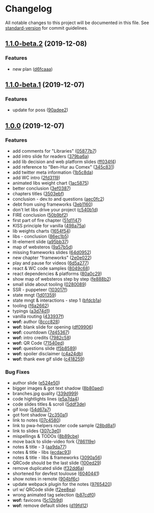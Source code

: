 # Changelog

All notable changes to this project will be documented in this file. See [standard-version](https://github.com/conventional-changelog/standard-version) for commit guidelines.

## [1.1.0-beta.2](https://github.com/noelmace/slides-modern-vanilla/compare/v1.1.0-beta.1...v1.1.0-beta.2) (2019-12-08)


### Features

* new plan ([d6fcaaa](https://github.com/noelmace/slides-modern-vanilla/commit/d6fcaaabc36ea805fe61a3c200b2234956d15ac4))

## [1.1.0-beta.1](https://github.com/noelmace/slides-modern-vanilla/compare/v1.0.0...v1.1.0-beta.1) (2019-12-07)


### Features

* update for poss ([90adee2](https://github.com/noelmace/slides-modern-vanilla/commit/90adee291ee4b4e08f931a0809997b0eafdfe8dd))

## [1.0.0](https://github.com/noelmace/slides-modern-vanilla/compare/v0.0.0...v1.0.0) (2019-12-07)

### Features

* add comments for "Libraries" ([05877b7](https://github.com/noelmace/slides-modern-vanilla/commit/05877b736fa24abd836ec601c0f98a667c5dce25))
* add intro slide for readers ([379ba6a](https://github.com/noelmace/slides-modern-vanilla/commit/379ba6aed44fdfc916c73343837fff88cd614597))
* add lib decision and web platform slides ([ff034f4](https://github.com/noelmace/slides-modern-vanilla/commit/ff034f4c301a825ac2519c7288b79e93ed107d54))
* add reference to "Ben-Hur au Comex" ([345c831](https://github.com/noelmace/slides-modern-vanilla/commit/345c8316746389a6843c3c509209ee5a35def079))
* add twitter meta information ([1b5c8da](https://github.com/noelmace/slides-modern-vanilla/commit/1b5c8dac8271e5939ad170e0f0501cf021818f99))
* add WC intro ([2fd3119](https://github.com/noelmace/slides-modern-vanilla/commit/2fd3119c4e1c0c20e00dc56e8e55b5d579e75498))
* animated libs weight chart ([1ac5875](https://github.com/noelmace/slides-modern-vanilla/commit/1ac58752e1ad9d3d91565be37b357e69796c241c))
* better conclusion ([3ef0387](https://github.com/noelmace/slides-modern-vanilla/commit/3ef0387b000ecae367a26b68d2ba5cc8646e3bcc))
* chapters titles ([3503ebf](https://github.com/noelmace/slides-modern-vanilla/commit/3503ebf890d6af17afc62525ea875b5bf34382d5))
* conclusion - dev.to and questions ([aec0fc2](https://github.com/noelmace/slides-modern-vanilla/commit/aec0fc2ef6db804fb5e23a57dd8202e66914b60c))
* debt from using frameworks ([3eb1160](https://github.com/noelmace/slides-modern-vanilla/commit/3eb11603d02c8ca266aa979f8c6c2c67eff67c9a))
* don't let libs drive your project ([c540b1d](https://github.com/noelmace/slides-modern-vanilla/commit/c540b1d93762eed61cc34253b097d7cea3232d0b))
* FIRE conclusion ([50b9bf2](https://github.com/noelmace/slides-modern-vanilla/commit/50b9bf2760421717cdf2437f4bce4b7164539851))
* first part of fire chapter ([51d1147](https://github.com/noelmace/slides-modern-vanilla/commit/51d1147ca2bf8e598d2a178d92de55f0a436b839))
* KISS principle for vanilla ([498a75a](https://github.com/noelmace/slides-modern-vanilla/commit/498a75a089703439a5569e3048cbd3b0ae51217b))
* lib weights charts ([1654f54](https://github.com/noelmace/slides-modern-vanilla/commit/1654f544fcb2ef93078fd34a6bb67c1cb318f6ae))
* libs - conclusion ([86ec1b5](https://github.com/noelmace/slides-modern-vanilla/commit/86ec1b57ea1a004b4ae1cb66543ea33b87e264b5))
* lit-element slide ([a95bb37](https://github.com/noelmace/slides-modern-vanilla/commit/a95bb37d4233262a1ad3f91b87d4071a05f94338))
* map of websteros ([9a57b5d](https://github.com/noelmace/slides-modern-vanilla/commit/9a57b5d7eba2f693a83ff3fcb68efc2fe05031c2))
* missing frameworks slides ([64d0952](https://github.com/noelmace/slides-modern-vanilla/commit/64d0952090613b6f60acffaa64fc41ae1623589a))
* new chapter "frameworks" ([2e0e022](https://github.com/noelmace/slides-modern-vanilla/commit/2e0e022adb6f313728ad09889f88d360584985c3))
* play and pause for videos ([6d5a277](https://github.com/noelmace/slides-modern-vanilla/commit/6d5a27705342666967cf2970ca7224049ed963f7))
* react & WC code samples ([8049c68](https://github.com/noelmace/slides-modern-vanilla/commit/8049c68f7b0b5f1115c2e8db433e5da8fc7a3ef5))
* react dependencies & platforms ([80a0c29](https://github.com/noelmace/slides-modern-vanilla/commit/80a0c297a8f68af4bd8907680552e2ca275a1e8c))
* show map of websteros step by step ([fe888b2](https://github.com/noelmace/slides-modern-vanilla/commit/fe888b2ce97cfe31e271902a71aa16aaeb15872f))
* small slide about tooling ([0280089](https://github.com/noelmace/slides-modern-vanilla/commit/02800897f7e747955402dd502e580c9001cb83d2))
* SSR - puppeteer ([103017f](https://github.com/noelmace/slides-modern-vanilla/commit/103017fbeeb79a4aef0f47a58226324b073cb296))
* state mngt ([1d01359](https://github.com/noelmace/slides-modern-vanilla/commit/1d01359afa55d4d1c7c6a82bfea0715170394386))
* state mngt & interactions - step 1 ([bfdcb1a](https://github.com/noelmace/slides-modern-vanilla/commit/bfdcb1aa54732e60af0cfb159a05e36d7388d9ad))
* tooling ([f6a2662](https://github.com/noelmace/slides-modern-vanilla/commit/f6a266213062d18a63f54e483012c0170c8829e5))
* typings ([a3d74d1](https://github.com/noelmace/slides-modern-vanilla/commit/a3d74d1f5b7b58f6221fee33e037efae8fe00826))
* vanilla routing ([433937f](https://github.com/noelmace/slides-modern-vanilla/commit/433937f9fd11ba2ec37318b06711934bcc9b4e4b))
* **wof:** author ([8ccc828](https://github.com/noelmace/slides-modern-vanilla/commit/8ccc828da6a7b4f8f64b91f2eb51a9fc31a23b20))
* **wof:** blank slide for opening ([df09906](https://github.com/noelmace/slides-modern-vanilla/commit/df09906047b8f7ccba3ced0ca19bdf98468789a5))
* **wof:** countdown ([7d45367](https://github.com/noelmace/slides-modern-vanilla/commit/7d453670d68ab4e87fdad48adcb2459ff01a5964))
* **wof:** intro credits ([7982c58](https://github.com/noelmace/slides-modern-vanilla/commit/7982c58bcc06bf5c6e0bef8fd4f9d00dbb7cbd2c))
* **wof:** QR Code ([71540ed](https://github.com/noelmace/slides-modern-vanilla/commit/71540edd93b25194bf5902509620e8e047d27145))
* **wof:** questions slide ([f5b8589](https://github.com/noelmace/slides-modern-vanilla/commit/f5b8589c7efe812bee4abd4ea992d1b5973b16b5))
* **wof:** spoiler disclaimer ([c4a24db](https://github.com/noelmace/slides-modern-vanilla/commit/c4a24db4049f01501d7888b2a6bd0978dee97f24))
* **wof:** thank ewe gif slide ([c418259](https://github.com/noelmace/slides-modern-vanilla/commit/c4182591ba8c4f39713268294a53057837a61de8))


### Bug Fixes

* author slide ([e524e50](https://github.com/noelmace/slides-modern-vanilla/commit/e524e504198183d8d95223a8d43f6c31d8250a06))
* bigger images & got text shadow ([8b80aed](https://github.com/noelmace/slides-modern-vanilla/commit/8b80aedb6dbf2ba6eb3d079c103754dfe2963e4e))
* branches.jpg quality ([339d999](https://github.com/noelmace/slides-modern-vanilla/commit/339d999346478fe58cd73b1a19044f6f54d713f4))
* code hightlights lines ([e5a7da4](https://github.com/noelmace/slides-modern-vanilla/commit/e5a7da42a54be2619572afff192c5ec302d11ee1))
* code slides titles & scroll ([5ddf3de](https://github.com/noelmace/slides-modern-vanilla/commit/5ddf3dea43d2ce41ebb8db95c8054951037876e5))
* gif loop ([54d67a7](https://github.com/noelmace/slides-modern-vanilla/commit/54d67a73c7a9f27d69cdcc88d068f466448e624f))
* got font shadow ([2c350a1](https://github.com/noelmace/slides-modern-vanilla/commit/2c350a1476a978bb1c9e9434699a0d46de7355dd))
* link to notes ([07c4580](https://github.com/noelmace/slides-modern-vanilla/commit/07c4580cb714c0e57ec3ae9791fa2f19e03164fa))
* link to pwa-helpers router code sample ([28bd8a1](https://github.com/noelmace/slides-modern-vanilla/commit/28bd8a15dedfb8c6662ec9e85621be0eb4828968))
* link to slides ([307c3e0](https://github.com/noelmace/slides-modern-vanilla/commit/307c3e05257d0a1033c1be20e6841020d5a0db3c))
* mispellings & TODOs ([8b89cbe](https://github.com/noelmace/slides-modern-vanilla/commit/8b89cbee2c848fbccc2e1dad7b6cbb679b997377))
* move back to slide-video fork ([786119e](https://github.com/noelmace/slides-modern-vanilla/commit/786119e56fedcf927fd96dd64bef53a7e32b11ae))
* notes & title - 3 ([aa9da77](https://github.com/noelmace/slides-modern-vanilla/commit/aa9da77c7291eb688d07fa45cebd2c9a2ba1f992))
* notes & title - libs ([ecdac93](https://github.com/noelmace/slides-modern-vanilla/commit/ecdac9373d640d711470fc878cbe47ac944dbd53))
* notes & title - libs & frameworks ([3090a56](https://github.com/noelmace/slides-modern-vanilla/commit/3090a56aea68c1faa21334aa04a3095f0fc2c5a7))
* QRCode should be the last slide ([100ed29](https://github.com/noelmace/slides-modern-vanilla/commit/100ed29ad1133b3a436e85956a24de39a2805918))
* remove duplicated slide ([f32dd6a](https://github.com/noelmace/slides-modern-vanilla/commit/f32dd6a722b1e8026a330cc93ea57cc71c13d496))
* shortened for devfest toulouse ([6040441](https://github.com/noelmace/slides-modern-vanilla/commit/6040441cd1a3743c20ff3b755ae71d08d0417ee1))
* show notes in remote ([904bf6c](https://github.com/noelmace/slides-modern-vanilla/commit/904bf6c37a85f6b85568ad73ce61fd78eebacbe5))
* update webpack plugin for the notes ([9765420](https://github.com/noelmace/slides-modern-vanilla/commit/9765420f1ae467d57c155bbfd3f10e5c6afd27a8))
* url w/ QRCode slide ([f2ee8ea](https://github.com/noelmace/slides-modern-vanilla/commit/f2ee8eaaee123c12cbfcff751b6a1f32325fe79c))
* wrong animated tag selection ([b87cdf0](https://github.com/noelmace/slides-modern-vanilla/commit/b87cdf0e187eb4aecc6cccec772a63914d88d9a6))
* **wof:** favicons ([5c12b9d](https://github.com/noelmace/slides-modern-vanilla/commit/5c12b9db032790066c0d176a2141e0f19e3f9957))
* **wof:** remove default slides ([d19fd12](https://github.com/noelmace/slides-modern-vanilla/commit/d19fd12fb1f8db632ac0e707ccbae91da0624f20))
